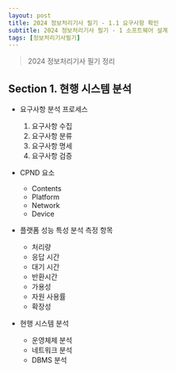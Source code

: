```yaml
---
layout: post
title: 2024 정보처리기사 필기 - 1.1 요구사항 확인
subtitle: 2024 정보처리기사 필기 - 1 소프트웨어 설계
tags: [정보처리기사필기]
---
```

> 2024 정보처리기사 필기 정리

## Section 1. 현행 시스템 분석

- 요구사항 분석 프로세스
  1. 요구사항 수집
  2. 요구사항 분류
  3. 요구사항 명세
  4. 요구사항 검증


- CPND 요소
  - Contents
  - Platform
  - Network
  - Device


- 플랫폼 성능 특성 분석 측정 항목
  - 처리량
  - 응답 시간
  - 대기 시간
  - 반환시간
  - 가용성
  - 자원 사용률
  - 확장성


- 현행 시스템 분석
  - 운영체제 분석
  - 네트워크 분석
  - DBMS 분석
